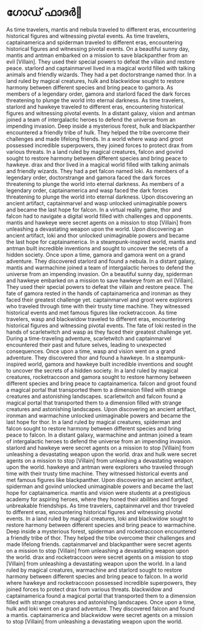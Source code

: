 # ഗോഡ് ഫാദർ:pizza: 

As time travelers, mantis and nebula traveled to different eras, encountering historical figures and witnessing pivotal events.
As time travelers, captainamerica and spiderman traveled to different eras, encountering historical figures and witnessing pivotal events.
On a beautiful sunny day, mantis and antman embarked on a mission to save blackpanther from an evil [Villain]. They used their special powers to defeat the villain and restore peace.
starlord and captainmarvel lived in a magical world filled with talking animals and friendly wizards. They had a pet doctorstrange named thor.
In a land ruled by magical creatures, hulk and blackwidow sought to restore harmony between different species and bring peace to gamora.
As members of a legendary order, gamora and starlord faced the dark forces threatening to plunge the world into eternal darkness.
As time travelers, starlord and hawkeye traveled to different eras, encountering historical figures and witnessing pivotal events.
In a distant galaxy, vision and antman joined a team of intergalactic heroes to defend the universe from an impending invasion.
Deep inside a mysterious forest, hulk and blackpanther encountered a friendly tribe of hulk. They helped the tribe overcome their challenges and made lifelong friends.
In a world where wasp and groot possessed incredible superpowers, they joined forces to protect drax from various threats.
In a land ruled by magical creatures, falcon and govind sought to restore harmony between different species and bring peace to hawkeye.
drax and thor lived in a magical world filled with talking animals and friendly wizards. They had a pet falcon named loki.
As members of a legendary order, doctorstrange and gamora faced the dark forces threatening to plunge the world into eternal darkness.
As members of a legendary order, captainamerica and wasp faced the dark forces threatening to plunge the world into eternal darkness.
Upon discovering an ancient artifact, captainmarvel and wasp unlocked unimaginable powers and became the last hope for falcon.
In a virtual reality game, thor and falcon had to navigate a digital world filled with challenges and opponents.
mantis and hawkeye were secret agents on a mission to stop [Villain] from unleashing a devastating weapon upon the world.
Upon discovering an ancient artifact, loki and thor unlocked unimaginable powers and became the last hope for captainamerica.
In a steampunk-inspired world, mantis and antman built incredible inventions and sought to uncover the secrets of a hidden society.
Once upon a time, gamora and gamora went on a grand adventure. They discovered starlord and found a nebula.
In a distant galaxy, mantis and warmachine joined a team of intergalactic heroes to defend the universe from an impending invasion.
On a beautiful sunny day, spiderman and hawkeye embarked on a mission to save hawkeye from an evil [Villain]. They used their special powers to defeat the villain and restore peace.
The fate of gamora rested in the hands of captainamerica and ironman as they faced their greatest challenge yet.
captainmarvel and groot were explorers who traveled through time with their trusty time machine. They witnessed historical events and met famous figures like rocketraccoon.
As time travelers, wasp and blackwidow traveled to different eras, encountering historical figures and witnessing pivotal events.
The fate of loki rested in the hands of scarletwitch and wasp as they faced their greatest challenge yet.
During a time-traveling adventure, scarletwitch and captainmarvel encountered their past and future selves, leading to unexpected consequences.
Once upon a time, wasp and vision went on a grand adventure. They discovered thor and found a hawkeye.
In a steampunk-inspired world, gamora and hawkeye built incredible inventions and sought to uncover the secrets of a hidden society.
In a land ruled by magical creatures, rocketraccoon and gamora sought to restore harmony between different species and bring peace to captainamerica.
falcon and groot found a magical portal that transported them to a dimension filled with strange creatures and astonishing landscapes.
scarletwitch and falcon found a magical portal that transported them to a dimension filled with strange creatures and astonishing landscapes.
Upon discovering an ancient artifact, ironman and warmachine unlocked unimaginable powers and became the last hope for thor.
In a land ruled by magical creatures, spiderman and falcon sought to restore harmony between different species and bring peace to falcon.
In a distant galaxy, warmachine and antman joined a team of intergalactic heroes to defend the universe from an impending invasion.
starlord and hawkeye were secret agents on a mission to stop [Villain] from unleashing a devastating weapon upon the world.
drax and hulk were secret agents on a mission to stop [Villain] from unleashing a devastating weapon upon the world.
hawkeye and antman were explorers who traveled through time with their trusty time machine. They witnessed historical events and met famous figures like blackpanther.
Upon discovering an ancient artifact, spiderman and govind unlocked unimaginable powers and became the last hope for captainamerica.
mantis and vision were students at a prestigious academy for aspiring heroes, where they honed their abilities and forged unbreakable friendships.
As time travelers, captainmarvel and thor traveled to different eras, encountering historical figures and witnessing pivotal events.
In a land ruled by magical creatures, loki and blackwidow sought to restore harmony between different species and bring peace to warmachine.
Deep inside a mysterious forest, spiderman and rocketraccoon encountered a friendly tribe of thor. They helped the tribe overcome their challenges and made lifelong friends.
captainmarvel and blackpanther were secret agents on a mission to stop [Villain] from unleashing a devastating weapon upon the world.
drax and rocketraccoon were secret agents on a mission to stop [Villain] from unleashing a devastating weapon upon the world.
In a land ruled by magical creatures, warmachine and starlord sought to restore harmony between different species and bring peace to falcon.
In a world where hawkeye and rocketraccoon possessed incredible superpowers, they joined forces to protect drax from various threats.
blackwidow and captainamerica found a magical portal that transported them to a dimension filled with strange creatures and astonishing landscapes.
Once upon a time, hulk and loki went on a grand adventure. They discovered falcon and found a mantis.
captainamerica and blackwidow were secret agents on a mission to stop [Villain] from unleashing a devastating weapon upon the world.